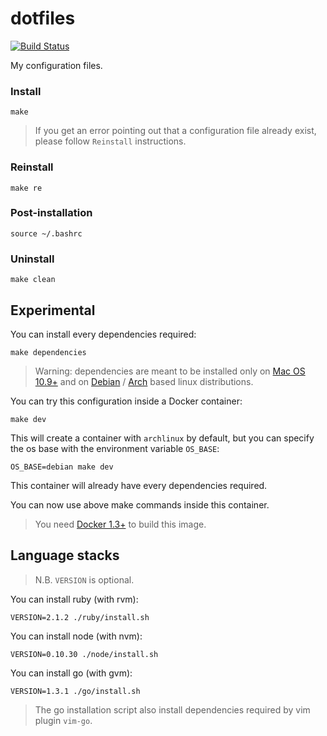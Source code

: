 # dotfiles
[![Build Status](https://travis-ci.org/foliea/dotfiles.svg)](https://travis-ci.org/foliea/dotfiles)

My configuration files.

### Install

    make

>If you get an error pointing out that a configuration file
already exist, please follow `Reinstall` instructions.

### Reinstall

    make re

### Post-installation

    source ~/.bashrc

### Uninstall

    make clean

## Experimental

You can install every dependencies required:

    make dependencies

>Warning: dependencies are meant to be installed only on
[Mac OS 10.9+](https://www.apple.com/fr/osx/) and on
[Debian](https://www.debian.org/) /
[Arch](https://www.archlinux.org/) based linux distributions.

You can try this configuration inside a Docker container:

    make dev

This will create a container with `archlinux` by default, but you can specify
the os base with the environment variable `OS_BASE`:

    OS_BASE=debian make dev

This container will already have every dependencies required.

You can now use above make commands inside this container.

>You need [Docker 1.3+](http://docker.com) to build this image.

## Language stacks

>N.B. `VERSION` is optional.

You can install ruby (with rvm):

    VERSION=2.1.2 ./ruby/install.sh

You can install node (with nvm):

    VERSION=0.10.30 ./node/install.sh

You can install go (with gvm):

    VERSION=1.3.1 ./go/install.sh

>The go installation script also install dependencies required by
vim plugin `vim-go`.

